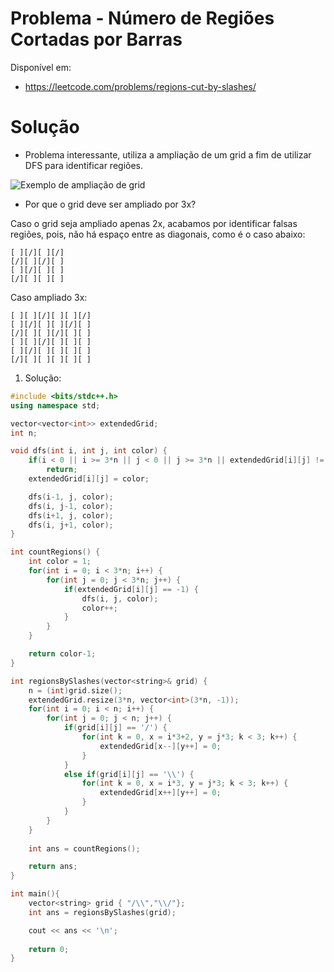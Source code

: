 # Problema - Número de Regiões Cortadas por Barras

Disponível em:
*   https://leetcode.com/problems/regions-cut-by-slashes/

# Solução

*   Problema interessante, utiliza a ampliação de um grid a fim de utilizar DFS para identificar regiões.

![Exemplo de ampliação de grid](https://assets.leetcode.com/users/votrubac/image_1544935075.png)

*   Por que o grid deve ser ampliado por 3x?

Caso o grid seja ampliado apenas 2x, acabamos por identificar falsas regiões, pois, não há espaço entre as diagonais, como é o caso abaixo:

```
[ ][/][ ][/]
[/][ ][/][ ]
[ ][/][ ][ ]
[/][ ][ ][ ]
```

Caso ampliado 3x:

```
[ ][ ][/][ ][ ][/]
[ ][/][ ][ ][/][ ]
[/][ ][ ][/][ ][ ]
[ ][ ][/][ ][ ][ ]
[ ][/][ ][ ][ ][ ]
[/][ ][ ][ ][ ][ ]
```


1. Solução:

```cpp
#include <bits/stdc++.h>
using namespace std;

vector<vector<int>> extendedGrid;
int n;

void dfs(int i, int j, int color) {
    if(i < 0 || i >= 3*n || j < 0 || j >= 3*n || extendedGrid[i][j] != -1)
        return;
    extendedGrid[i][j] = color;

    dfs(i-1, j, color);
    dfs(i, j-1, color);
    dfs(i+1, j, color);
    dfs(i, j+1, color);
}

int countRegions() {
    int color = 1;
    for(int i = 0; i < 3*n; i++) {
        for(int j = 0; j < 3*n; j++) {
            if(extendedGrid[i][j] == -1) {
                dfs(i, j, color);
                color++;
            }
        }
    }

    return color-1;
}

int regionsBySlashes(vector<string>& grid) {
    n = (int)grid.size();
    extendedGrid.resize(3*n, vector<int>(3*n, -1));
    for(int i = 0; i < n; i++) {
        for(int j = 0; j < n; j++) {
            if(grid[i][j] == '/') {
                for(int k = 0, x = i*3+2, y = j*3; k < 3; k++) {
                    extendedGrid[x--][y++] = 0;
                }
            }
            else if(grid[i][j] == '\\') {
                for(int k = 0, x = i*3, y = j*3; k < 3; k++) {
                    extendedGrid[x++][y++] = 0;
                }
            }
        }
    }
    
    int ans = countRegions();

    return ans;
}

int main(){
    vector<string> grid { "/\\","\\/"};
    int ans = regionsBySlashes(grid);

    cout << ans << '\n';
    
    return 0;
}
```